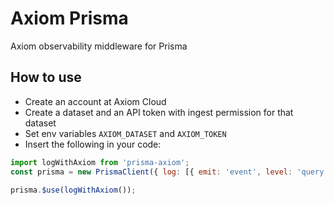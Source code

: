 # Axiom Prisma

Axiom observability middleware for Prisma

## How to use

* Create an account at Axiom Cloud
* Create a dataset and an API token with ingest permission for that dataset
* Set env variables `AXIOM_DATASET` and `AXIOM_TOKEN`
* Insert the following in your code:
```js
import logWithAxiom from 'prisma-axiom';
const prisma = new PrismaClient({ log: [{ emit: 'event', level: 'query', }] });

prisma.$use(logWithAxiom());
```